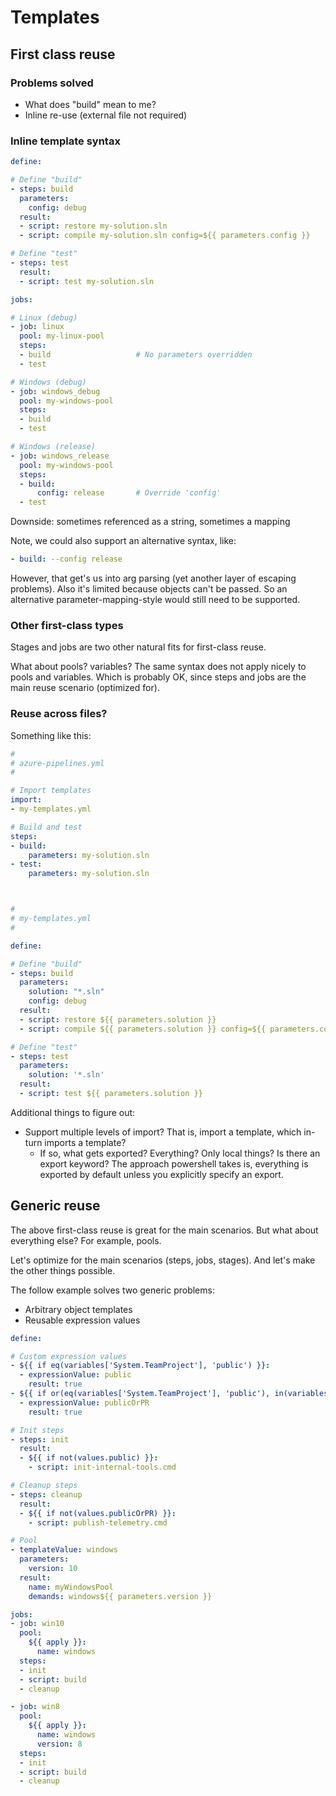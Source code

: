 # Templates

## First class reuse

### Problems solved

- What does \"build\" mean to me?
- Inline re-use (external file not required)

### Inline template syntax

```yaml
define:

# Define "build"
- steps: build
  parameters:
    config: debug
  result:
  - script: restore my-solution.sln
  - script: compile my-solution.sln config=${{ parameters.config }}

# Define "test"
- steps: test
  result:
  - script: test my-solution.sln

jobs:

# Linux (debug)
- job: linux
  pool: my-linux-pool
  steps:
  - build                   # No parameters overridden
  - test

# Windows (debug)
- job: windows_debug
  pool: my-windows-pool
  steps:
  - build
  - test

# Windows (release)
- job: windows_release
  pool: my-windows-pool
  steps:
  - build:
      config: release       # Override 'config'
  - test
```

Downside: sometimes referenced as a string, sometimes a mapping

Note, we could also support an alternative syntax, like:

```yaml
- build: --config release
```

However, that get's us into arg parsing (yet another layer of escaping problems). Also it's limited because objects can't be passed. So an alternative parameter-mapping-style would still need to be supported.

### Other first-class types

Stages and jobs are two other natural fits for first-class reuse.

What about pools? variables? The same syntax does not apply nicely to pools and variables. Which is probably OK, since steps and jobs are the main reuse scenario (optimized for).

### Reuse across files?

Something like this:

```yaml
#
# azure-pipelines.yml
#

# Import templates
import:
- my-templates.yml

# Build and test
steps:
- build:
    parameters: my-solution.sln
- test:
    parameters: my-solution.sln



#
# my-templates.yml
#

define:

# Define "build"
- steps: build
  parameters:
    solution: "*.sln"
    config: debug
  result:
  - script: restore ${{ parameters.solution }}
  - script: compile ${{ parameters.solution }} config=${{ parameters.config }}

# Define "test"
- steps: test
  parameters:
    solution: '*.sln'
  result:
  - script: test ${{ parameters.solution }}
```

Additional things to figure out:
- Support multiple levels of import? That is, import a template, which in-turn imports a template?
  - If so, what gets exported? Everything? Only local things? Is there an export keyword? The approach powershell takes is, everything is exported by default unless you explicitly specify an export.

## Generic reuse

The above first-class reuse is great for the main scenarios. But what about everything else? For example, pools.

Let's optimize for the main scenarios (steps, jobs, stages). And let's make the other things possible.

The follow example solves two generic problems:
- Arbitrary object templates
- Reusable expression values

```yaml
define:

# Custom expression values
- ${{ if eq(variables['System.TeamProject'], 'public') }}:
  - expressionValue: public
    result: true
- ${{ if or(eq(variables['System.TeamProject'], 'public'), in(variables['Build.Reason'], 'PullRequest')) }}:
  - expressionValue: publicOrPR
    result: true

# Init steps
- steps: init
  result:
  - ${{ if not(values.public) }}:
    - script: init-internal-tools.cmd

# Cleanup steps
- steps: cleanup
  result:
  - ${{ if not(values.publicOrPR) }}:
    - script: publish-telemetry.cmd

# Pool
- templateValue: windows
  parameters:
    version: 10
  result:
    name: myWindowsPool
    demands: windows${{ parameters.version }}

jobs:
- job: win10
  pool:
    ${{ apply }}:
      name: windows
  steps:
  - init
  - script: build
  - cleanup

- job: win8
  pool:
    ${{ apply }}:
      name: windows
      version: 8
  steps:
  - init
  - script: build
  - cleanup
```
